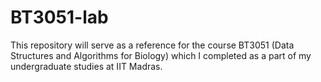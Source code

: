 # BT3051-lab
This repository will serve as a reference for the course BT3051 (Data Structures and Algorithms for Biology) which I completed as a part of my undergraduate studies at IIT Madras.
